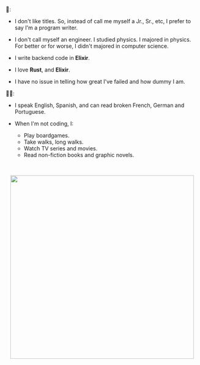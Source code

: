 <table style="border: 0;border-collapse:collapse;">
<tr style="border: 0;">
<br />
🤖:

- I don't like titles. So, instead of call me myself a Jr., Sr., etc, I prefer to say I'm a program writer.

- I don't call myself an engineer. I studied physics. I majored in physics. For better or for worse, I didn't majored in computer science.

- I write backend code in **Elixir**. 

- I love **Rust**, and **Elixir**.

- I have no issue in telling how great I've failed and how dummy I am.

🧑🏻:

- I speak English, Spanish, and can read broken French, German and Portuguese.

- When I'm not coding, I:
  - Play boardgames.
  - Take walks, long walks.
  - Watch TV series and movies.
  - Read non-fiction books and graphic novels.

<br />
  <p align="center">
    <img src="me.gif" style="text-align:center;width: 480px;"/>
  </p>
</td>
</tr>
</table>
